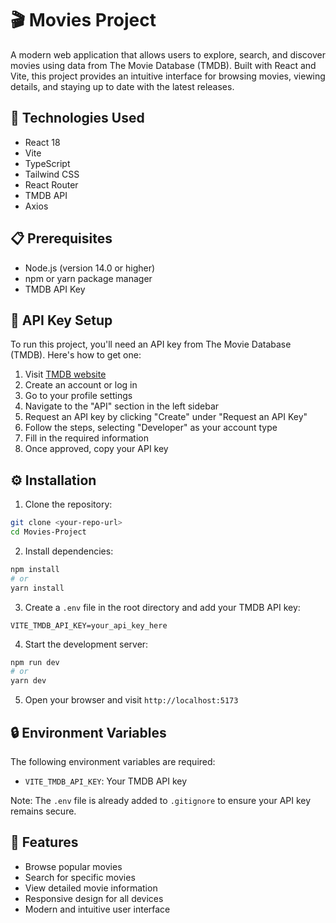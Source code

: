 # 🎬 Movies Project

A modern web application that allows users to explore, search, and discover movies using data from The Movie Database (TMDB). Built with React and Vite, this project provides an intuitive interface for browsing movies, viewing details, and staying up to date with the latest releases.

## 🚀 Technologies Used

- React 18
- Vite
- TypeScript
- Tailwind CSS
- React Router
- TMDB API
- Axios

## 📋 Prerequisites

- Node.js (version 14.0 or higher)
- npm or yarn package manager
- TMDB API Key

## 🔑 API Key Setup

To run this project, you'll need an API key from The Movie Database (TMDB). Here's how to get one:

1. Visit [TMDB website](https://www.themoviedb.org/)
2. Create an account or log in
3. Go to your profile settings
4. Navigate to the "API" section in the left sidebar
5. Request an API key by clicking "Create" under "Request an API Key"
6. Follow the steps, selecting "Developer" as your account type
7. Fill in the required information
8. Once approved, copy your API key

## ⚙️ Installation

1. Clone the repository:
```bash
git clone <your-repo-url>
cd Movies-Project
```

2. Install dependencies:
```bash
npm install
# or
yarn install
```

3. Create a `.env` file in the root directory and add your TMDB API key:
```env
VITE_TMDB_API_KEY=your_api_key_here
```

4. Start the development server:
```bash
npm run dev
# or
yarn dev
```

5. Open your browser and visit `http://localhost:5173`

## 🔒 Environment Variables

The following environment variables are required:

- `VITE_TMDB_API_KEY`: Your TMDB API key

Note: The `.env` file is already added to `.gitignore` to ensure your API key remains secure.

## 🌟 Features

- Browse popular movies
- Search for specific movies
- View detailed movie information
- Responsive design for all devices
- Modern and intuitive user interface

